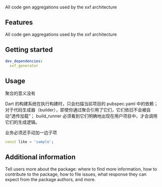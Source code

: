 <!--
This README describes the package. If you publish this package to pub.dev,
this README's contents appear on the landing page for your package.

For information about how to write a good package README, see the guide for
[writing package pages](https://dart.dev/tools/pub/writing-package-pages).

For general information about developing packages, see the Dart guide for
[creating packages](https://dart.dev/guides/libraries/create-packages)
and the Flutter guide for
[developing packages and plugins](https://flutter.dev/to/develop-packages).
-->

All code gen aggregations used by the xxf architecture

## Features

All code gen aggregations used by the xxf architecture

## Getting started
```yaml
dev_dependencies:
  xxf_generator
```

## Usage
聚合的意义没有

Dart 的构建系统在执行构建时，只会扫描当前项目的 pubspec.yaml 中的依赖；
对于代码生成器（builder），即使你通过聚合引用了它们，它们依旧不会被自动“透传加载”；
build_runner 必须看到它们明确地出现在用户项目中，才会调用它们的生成逻辑。

业务必须还手动加一边子项
```dart
const like = 'sample';
```

## Additional information

Tell users more about the package: where to find more information, how to
contribute to the package, how to file issues, what response they can expect
from the package authors, and more.

